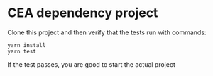 # CEA dependency project

Clone this project and then verify that the tests run with commands:
```
yarn install
yarn test
```

If the test passes, you are good to start the actual project
